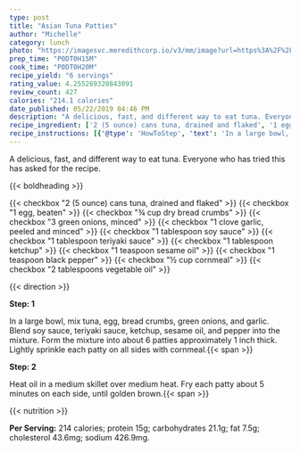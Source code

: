 ```yaml
---
type: post
title: "Asian Tuna Patties"
author: "Michelle"
category: lunch
photo: "https://imagesvc.meredithcorp.io/v3/mm/image?url=https%3A%2F%2Fimages.media-allrecipes.com%2Fuserphotos%2F1110547.jpg"
prep_time: "P0DT0H15M"
cook_time: "P0DT0H20M"
recipe_yield: "6 servings"
rating_value: 4.255269320843091
review_count: 427
calories: "214.1 calories"
date_published: 05/22/2019 04:46 PM
description: "A delicious, fast, and different way to eat tuna. Everyone who has tried this has asked for the recipe."
recipe_ingredient: ['2 (5 ounce) cans tuna, drained and flaked', '1 egg, beaten', '¾ cup dry bread crumbs', '3 green onions, minced', '1 clove garlic, peeled and minced', '1 tablespoon soy sauce', '1 tablespoon teriyaki sauce', '1 tablespoon ketchup', '1 teaspoon sesame oil', '1 teaspoon black pepper', '½ cup cornmeal', '2 tablespoons vegetable oil']
recipe_instructions: [{'@type': 'HowToStep', 'text': 'In a large bowl, mix tuna, egg, bread crumbs, green onions, and garlic. Blend soy sauce, teriyaki sauce, ketchup, sesame oil, and pepper into the mixture. Form the mixture into about 6 patties approximately 1 inch thick. Lightly sprinkle each patty on all sides with cornmeal.\n'}, {'@type': 'HowToStep', 'text': 'Heat oil in a medium skillet over medium heat. Fry each patty about 5 minutes on each side, until golden brown.\n'}]
---
```


A delicious, fast, and different way to eat tuna. Everyone who has tried this has asked for the recipe. 

{{< boldheading >}}

{{< checkbox "2 (5 ounce) cans tuna, drained and flaked" >}}
{{< checkbox "1  egg, beaten" >}}
{{< checkbox "¾ cup dry bread crumbs" >}}
{{< checkbox "3  green onions, minced" >}}
{{< checkbox "1 clove garlic, peeled and minced" >}}
{{< checkbox "1 tablespoon soy sauce" >}}
{{< checkbox "1 tablespoon teriyaki sauce" >}}
{{< checkbox "1 tablespoon ketchup" >}}
{{< checkbox "1 teaspoon sesame oil" >}}
{{< checkbox "1 teaspoon black pepper" >}}
{{< checkbox "½ cup cornmeal" >}}
{{< checkbox "2 tablespoons vegetable oil" >}}


{{< direction >}}

**Step: 1**

In a large bowl, mix tuna, egg, bread crumbs, green onions, and garlic. Blend soy sauce, teriyaki sauce, ketchup, sesame oil, and pepper into the mixture. Form the mixture into about 6 patties approximately 1 inch thick. Lightly sprinkle each patty on all sides with cornmeal.{{< span >}}

**Step: 2**

Heat oil in a medium skillet over medium heat. Fry each patty about 5 minutes on each side, until golden brown.{{< span >}}

{{< nutrition >}}

**Per Serving:** 214 calories; protein 15g; carbohydrates 21.1g; fat 7.5g; cholesterol 43.6mg; sodium 426.9mg.